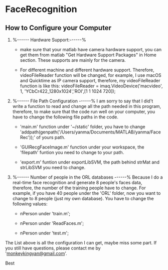 # FaceRecognition
How to Configure your Computer
--------------------------------

1. %------ Hardware Support:------%

	 * make sure that your matlab have camera hardware support, you can get them from matlab "Get Hardware Support Packages" in Home section.
	 These supports are mainly for the camera.

	 * For different machine and different hardware support. Therefore, videoFileReader function will be changed, for example, I use macOS and
	 Quicktime as IP camera support, therefore, my videoFileReader function is like this:
	 videoFileReader = imaq.VideoDevice('macvideo', 1, 'YCbCr422_1280x1024','ROI',[1 1 1024 720]);

2. %------ File Path Configuration ------%
I am sorry to say that I did't write a function to read and change all the path needed in this program, therefore, to make sure that the code
run well on your computer, you have to change the following file paths in the code.

	* 'main.m' function under '~/static' folder, you have to change 'addpath(genpath('/Users/yanma/Documents/MATLAB/yanma/FaceRec'));' of yours path.

	* 'GUIRecgFaceImage.m' function under your workspace, the 'filepath' funtion you need to change to your path.

	* 'export.m' funtion under exportLibSVM, the path behind strMat and strLibSVM you need to change.


3. %------ Number of people in the ORL databases ------%
Because I do a real-time face recognition and generate 8 people's faces data, therefore, the number of the training people have to change.
For example, if you have 40 people under the 'ORL' folder, now you want to change to 8 people (just my own database). You have to change the
following values:

	* nPerson under 'train.m';

	* nPerson under 'ReadFaces.m';

	* nPerson under 'test.m';

The List above is all the configuration I can get, maybe miss some part. If you still have questions, please contact me by 'monkeykingyan@gmail.com'.

Best
